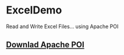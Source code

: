 # ExcelDemo
Read and Write Excel Files... using Apache POI

## [Downlad Apache POI](www.google.com)
